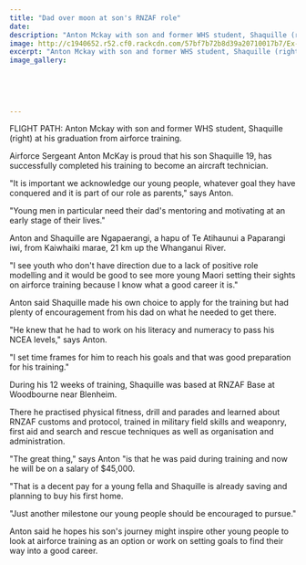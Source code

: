 ```yaml
---
title: "Dad over moon at son's RNZAF role"
date: 
description: "Anton Mckay with son and former WHS student, Shaquille (right) at his graduation from airforce training, Wanganui Chronicle article on 23/8/16..."
image: http://c1940652.r52.cf0.rackcdn.com/57bf7b72b8d39a20710017b7/Ex-Shaquille-McKay-grad-from-airforce-training-23-Aug-2016.jpg
excerpt: "Anton Mckay with son and former WHS student, Shaquille (right) at his graduation from airforce training."
image_gallery:
    
    
    
    
    
---
```


<p><span>FLIGHT PATH: Anton Mckay with son and former WHS student, Shaquille (right) at his graduation from airforce training.</span></p>
<p>Airforce Sergeant Anton McKay is proud that his son Shaquille 19, has successfully completed his training to become an aircraft technician.</p>
<p>"It is important we acknowledge our young people, whatever goal they have conquered and it is part of our role as parents," says Anton.</p>
<p>"Young men in particular need their dad's mentoring and motivating at an early stage of their lives."</p>
<p>Anton and Shaquille are Ngapaerangi, a hapu of Te Atihaunui a Paparangi iwi, from Kaiwhaiki marae, 21 km up the Whanganui River.</p>
<p>"I see youth who don't have direction due to a lack of positive role modelling and it would be good to see more young Maori setting their sights on airforce training because I know what a good career it is."</p>
<p>Anton said Shaquille made his own choice to apply for the training but had plenty of encouragement from his dad on what he needed to get there.</p>
<p>"He knew that he had to work on his literacy and numeracy to pass his NCEA levels," says Anton.</p>
<p>"I set time frames for him to reach his goals and that was good preparation for his training."</p>
<p>During his 12 weeks of training, Shaquille was based at RNZAF Base at Woodbourne near Blenheim.</p>
<p>There he practised physical fitness, drill and parades and learned about RNZAF customs and protocol, trained in military field skills and weaponry, first aid and search and rescue techniques as well as organisation and administration.</p>
<p>"The great thing," says Anton "is that he was paid during training and now he will be on a salary of $45,000.</p>
<p>"That is a decent pay for a young fella and Shaquille is already saving and planning to buy his first home.</p>
<p>"Just another milestone our young people should be encouraged to pursue."</p>
<p>Anton said he hopes his son's journey might inspire other young people to look at airforce training as an option or work on setting goals to find their way into a good career.</p>

